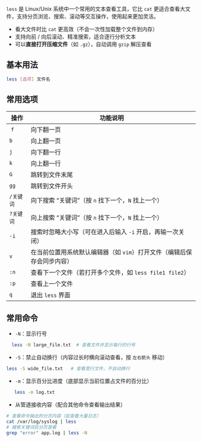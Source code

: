 `less` 是 Linux/Unix 系统中一个常用的文本查看工具，它比 `cat` 更适合查看大文件，支持分页浏览、搜索、滚动等交互操作，使用起来更加灵活。

- 看大文件时比 `cat` 更高效（不会一次性加载整个文件到内存）
- 支持向前 / 向后滚动、精准搜索，适合逐行分析文本
- 可以**直接打开压缩文件**（如 `.gz`），自动调用 `gzip` 解压查看


## 基本用法
```bash
less [选项] 文件名
```

## 常用选项

| 操作     | 功能说明                                   |
| ------ | -------------------------------------- |
|  `f`   | 向下翻一页                                  |
| `b`    | 向上翻一页                                  |
| `j`    | 向下翻一行                                  |
| `k`    | 向上翻一行                                  |
| `G`    | 跳转到文件末尾                                |
| `gg`   | 跳转到文件开头                                |
| `/关键词` | 向下搜索 “关键词”（按 `n` 找下一个，`N` 找上一个）        |
| `?关键词` | 向上搜索 “关键词”（按 `n` 找下一个，`N` 找上一个）        |
| `-i`   | 搜索时忽略大小写（可在进入后输入 `-i` 开启，再输一次关闭）       |
| `v`    | 在当前位置用系统默认编辑器（如 `vim`）打开文件（编辑后保存会同步内容） |
| `:n`   | 查看下一个文件（若打开多个文件，如 `less file1 file2`）  |
| `:p`   | 查看上一个文件                                |
| `q`    | 退出 `less` 界面                           |


## 常用命令

- `-N`：显示行号
```bash
  less -N large_file.txt  # 查看文件并显示每行的行号
```


- `-S`：禁止自动换行（内容过长时横向滚动查看，按 `左右箭头` 移动）

```bash
less -S wide_file.txt   # 查看宽行文件，不自动换行
```

- `-m`：显示百分比进度（底部显示当前位置占文件的百分比）

```bash
   less -m log.txt
```

- 从管道接收内容（配合其他命令查看输出结果）

 ```bash
 # 查看命令输出的分页内容（如查看大量日志）
 cat /var/log/syslog | less
# 搜索关键词后分页查看
 grep "error" app.log | less -N
```


